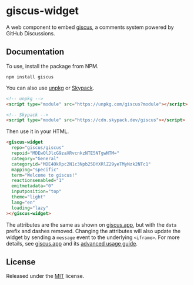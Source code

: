 # giscus-widget

A web component to embed [giscus](https://giscus.app), a comments system powered
by GitHub Discussions.

## Documentation

To use, install the package from NPM.

```
npm install giscus
```

You can also use [unpkg](https://unpkg.com) or [Skypack](https://skypack.dev).

```html
<!-- unpkg -->
<script type="module" src="https://unpkg.com/giscus?module"></script>

<!-- Skypack -->
<script type="module" src="https://cdn.skypack.dev/giscus"></script>
```

Then use it in your HTML.

```html
<giscus-widget
  repo="giscus/giscus"
  repoid="MDEwOlJlcG9zaXRvcnkzNTE5NTgwNTM="
  category="General"
  categoryid="MDE4OkRpc2N1c3Npb25DYXRlZ29yeTMyNzk2NTc1"
  mapping="specific"
  term="Welcome to giscus!"
  reactionsenabled="1"
  emitmetadata="0"
  inputposition="top"
  theme="light"
  lang="en"
  loading="lazy"
></giscus-widget>
```

The attributes are the same as shown on [giscus.app](https://giscus.app), but
with the `data` prefix and dashes removed. Changing the attributes will also
update the widget by sending a `message` event to the underlying `<iframe>`. For
more details, see [giscus.app](https://giscus.app) and its
[advanced usage guide](https://github.com/giscus/giscus/blob/main/ADVANCED-USAGE.md).

## License

Released under the [MIT](LICENSE) license.
